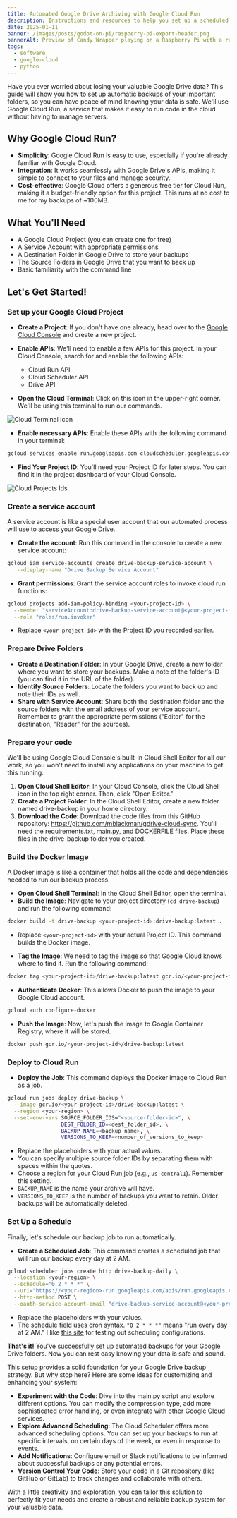```yaml
---
title: Automated Google Drive Archiving with Google Cloud Run
description: Instructions and resources to help you set up a scheduled backup that archives multiple folders in Google Drive. A set and forget process to help protect your vital data.
date: 2025-01-11
banner: /images/posts/godot-on-pi/raspberry-pi-export-header.png
bannerAlt: Preview of Candy Wrapper playing on a Raspberry Pi with a raspberry frame.
tags:
  - software
  - google-cloud
  - python
---
```


Have you ever worried about losing your valuable Google Drive data?  This guide will show you how to set up automatic backups of your important folders, so you can have peace of mind knowing your data is safe. We'll use Google Cloud Run, a service that makes it easy to run code in the cloud without having to manage servers.

## Why Google Cloud Run?

- **Simplicity**: Google Cloud Run is easy to use, especially if you're already familiar with Google Cloud.
- **Integration**: It works seamlessly with Google Drive's APIs, making it simple to connect to your files and manage security.
- **Cost-effective**: Google Cloud offers a generous free tier for Cloud Run, making it a budget-friendly option for this project. This runs at no cost to me for my backups of ~100MB.

## What You'll Need

- A Google Cloud Project (you can create one for free)
- A Service Account with appropriate permissions
- A Destination Folder in Google Drive to store your backups
- The Source Folders in Google Drive that you want to back up
- Basic familiarity with the command line

## Let's Get Started!

### Set up your Google Cloud Project

- **Create a Project**: If you don't have one already, head over to the [Google Cloud Console](https://www.google.com/url?sa=E&source=gmail&q=https://console.cloud.google.com/) and create a new project.
- **Enable APIs**:  We'll need to enable a few APIs for this project.  In your Cloud Console, search for and enable the following APIs:
  - Cloud Run API
  - Cloud Scheduler API
  - Drive API

- **Open the Cloud Terminal**: Click on this icon in the upper-right corner. We'll be using this terminal to run our commands.

![Cloud Terminal Icon](/images/posts/google-drive-cloud-backup/cloud-console-indicator.png "Cloud Terminal Icon")

- **Enable necessary APIs**: Enable these APIs with the following command in your terminal:

```bash
gcloud services enable run.googleapis.com cloudscheduler.googleapis.com drive.googleapis.com
```

- **Find Your Project ID**: You'll need your Project ID for later steps. You can find it in the project dashboard of your Cloud Console.

![Cloud Projects Ids](/images/posts/google-drive-cloud-backup/cloud-project-id.png "Cloud Projects Ids")

### Create a service account

A service account is like a special user account that our automated process will use to access your Google Drive.

- **Create the account**: Run this command in the console to create a new service account:

```bash
gcloud iam service-accounts create drive-backup-service-account \
   --display-name "Drive Backup Service Account"
```

- **Grant permissions**: Grant the service account roles to invoke cloud run functions:

```bash
gcloud projects add-iam-policy-binding <your-project-id> \
  --member "serviceAccount:drive-backup-service-account@<your-project-id>.iam.gserviceaccount.com" \
  --role "roles/run.invoker"
```

- Replace `<your-project-id>` with the Project ID you recorded earlier.

### Prepare Drive Folders

- **Create a Destination Folder**: In your Google Drive, create a new folder where you want to store your backups. Make a note of the folder's ID (you can find it in the URL of the folder).
- **Identify Source Folders**: Locate the folders you want to back up and note their IDs as well.
- **Share with Service Account**: Share both the destination folder and the source folders with the email address of your service account. Remember to grant the appropriate permissions ("Editor" for the destination, "Reader" for the sources).

### Prepare your code

We'll be using Google Cloud Console's built-in Cloud Shell Editor for all our work, so you won't need to install any applications on your machine to get this running.

1. **Open Cloud Shell Editor**: In your Cloud Console, click the Cloud Shell icon in the top right corner. Then, click "Open Editor."
2. **Create a Project Folder**: In the Cloud Shell Editor, create a new folder named drive-backup in your home directory.
3. **Download the Code**: Download the code files from this GitHub repository: <https://github.com/mblackman/gdrive-cloud-sync>. You'll need the requirements.txt, main.py, and DOCKERFILE files. Place these files in the drive-backup folder you created.

### Build the Docker Image

A Docker image is like a container that holds all the code and dependencies needed to run our backup process.

- **Open Cloud Shell Terminal**: In the Cloud Shell Editor, open the terminal.
- **Build the Image**: Navigate to your project directory (`cd drive-backup`) and run the following command:

```bash
docker build -t drive-backup <your-project-id>:drive-backup:latest .
```

- Replace `<your-project-id>` with your actual Project ID. This command builds the Docker image.

- **Tag the Image**:  We need to tag the image so that Google Cloud knows where to find it. Run the following command:

```bash
docker tag <your-project-id>/drive-backup:latest gcr.io/<your-project-id>/drive-backup:latest
```

- **Authenticate Docker**: This allows Docker to push the image to your Google Cloud account.

```bash
gcloud auth configure-docker
```

- **Push the Image**:  Now, let's push the image to Google Container Registry, where it will be stored.

```bash
docker push gcr.io/<your-project-id>/drive-backup:latest
```

### Deploy to Cloud Run

- **Deploy the Job**:  This command deploys the Docker image to Cloud Run as a job.

```bash
gcloud run jobs deploy drive-backup \
  --image gcr.io/<your-project-id>/drive-backup:latest \
  --region <your-region> \
  --set-env-vars SOURCE_FOLDER_IDS="<source-folder-id>", \ 
                 DEST_FOLDER_ID=<dest_folder_id>, \
                 BACKUP_NAME=<backup_name>, \
                 VERSIONS_TO_KEEP=<number_of_versions_to_keep>
```

- Replace the placeholders with your actual values.
- You can specify multiple source folder IDs by separating them with spaces within the quotes.
- Choose a region for your Cloud Run job (e.g., `us-central1`). Remember this setting.
- `BACKUP_NAME` is the name your archive will have.
- `VERSIONS_TO_KEEP` is the number of backups you want to retain. Older backups will be automatically deleted.

### Set Up a Schedule

Finally, let's schedule our backup job to run automatically.

- **Create a Scheduled Job**: This command creates a scheduled job that will run our backup every day at 2 AM.

```bash
gcloud scheduler jobs create http drive-backup-daily \
  --location <your-region> \
  --schedule="0 2 * * *" \
  --uri="https://<your-region>-run.googleapis.com/apis/run.googleapis.com/v1/namespaces/<you-project-id>/jobs/drive-backup:run" \
  --http-method POST \
  --oauth-service-account-email "drive-backup-service-account@<your-project-id>.iam.gserviceaccount.com"
```

- Replace the placeholders with your values.
- The schedule field uses cron syntax. `"0 2 * * *"` means "run every day at 2 AM." I like [this site](https://crontab.guru/#0_2_*_*_*) for testing out scheduling configurations.

**That's it!** You've successfully set up automated backups for your Google Drive folders.  Now you can rest easy knowing your data is safe and sound.

This setup provides a solid foundation for your Google Drive backup strategy.  But why stop here?  Here are some ideas for customizing and enhancing your system:

- **Experiment with the Code**: Dive into the main.py script and explore different options. You can modify the compression type, add more sophisticated error handling, or even integrate with other Google Cloud services.
- **Explore Advanced Scheduling**: The Cloud Scheduler offers more advanced scheduling options. You can set up your backups to run at specific intervals, on certain days of the week, or even in response to events.
- **Add Notifications**: Configure email or Slack notifications to be informed about successful backups or any potential errors.
- **Version Control Your Code**: Store your code in a Git repository (like GitHub or GitLab) to track changes and collaborate with others.

With a little creativity and exploration, you can tailor this solution to perfectly fit your needs and create a robust and reliable backup system for your valuable data.
